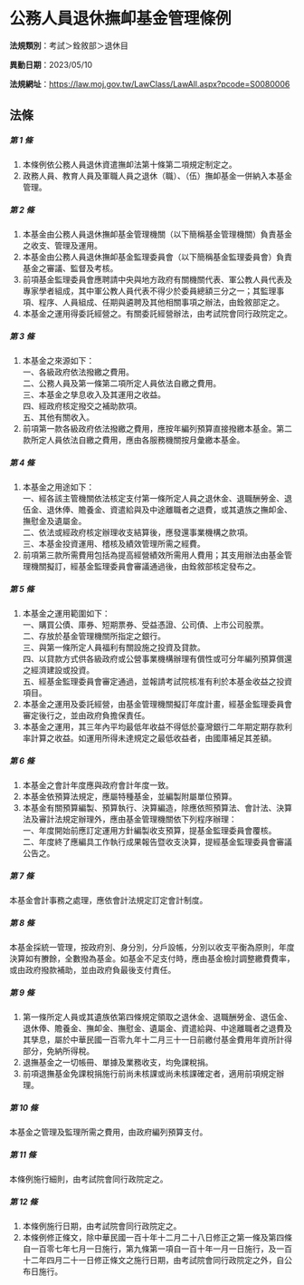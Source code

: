 # 公務人員退休撫卹基金管理條例

**法規類別**：考試＞銓敘部＞退休目

**異動日期**：2023/05/10  

**法規網址**：https://law.moj.gov.tw/LawClass/LawAll.aspx?pcode=S0080006





## 法條
##### 第 1 條
1. 本條例依公務人員退休資遣撫卹法第十條第二項規定制定之。
1. 政務人員、教育人員及軍職人員之退休（職）、（伍）撫卹基金一併納入本基金管理。

##### 第 2 條
1. 本基金由公務人員退休撫卹基金管理機關（以下簡稱基金管理機關）負責基金之收支、管理及運用。
1. 本基金由公務人員退休撫卹基金監理委員會（以下簡稱基金監理委員會）負責基金之審議、監督及考核。
1. 前項基金監理委員會應聘請中央與地方政府有關機關代表、軍公教人員代表及專家學者組成，其中軍公教人員代表不得少於委員總額三分之一；其監理事項、程序、人員組成、任期與遴聘及其他相關事項之辦法，由銓敘部定之。
1. 本基金之運用得委託經營之。有關委託經營辦法，由考試院會同行政院定之。

##### 第 3 條
1. 本基金之來源如下：  
一、各級政府依法撥繳之費用。  
二、公務人員及第一條第二項所定人員依法自繳之費用。  
三、本基金之孳息收入及其運用之收益。  
四、經政府核定撥交之補助款項。  
五、其他有關收入。
1. 前項第一款各級政府依法撥繳之費用，應按年編列預算直接撥繳本基金。第二款所定人員依法自繳之費用，應由各服務機關按月彙繳本基金。

##### 第 4 條
1. 本基金之用途如下：  
一、經各該主管機關依法核定支付第一條所定人員之退休金、退職酬勞金、退伍金、退休俸、贍養金、資遣給與及中途離職者之退費，或其遺族之撫卹金、撫慰金及遺屬金。  
二、依法或經政府核定辦理收支結算後，應發還事業機構之款項。  
三、本基金投資運用、稽核及績效管理所需之經費。
1. 前項第三款所需費用包括為提高經營績效所需用人費用；其支用辦法由基金管理機關擬訂，經基金監理委員會審議通過後，由銓敘部核定發布之。

##### 第 5 條
1. 本基金之運用範圍如下：  
一、購買公債、庫券、短期票券、受益憑證、公司債、上市公司股票。  
二、存放於基金管理機關所指定之銀行。  
三、與第一條所定人員福利有關設施之投資及貸款。  
四、以貸款方式供各級政府或公營事業機構辦理有償性或可分年編列預算償還之經濟建設或投資。  
五、經基金監理委員會審定通過，並報請考試院核准有利於本基金收益之投資項目。
1. 本基金之運用及委託經營，由基金管理機關擬訂年度計畫，經基金監理委員會審定後行之，並由政府負擔保責任。
1. 本基金之運用，其三年內平均最低年收益不得低於臺灣銀行二年期定期存款利率計算之收益。如運用所得未達規定之最低收益者，由國庫補足其差額。

##### 第 6 條
1. 本基金之會計年度應與政府會計年度一致。
1. 本基金依預算法規定，應屬特種基金，並編製附屬單位預算。
1. 本基金有關預算編製、預算執行、決算編造，除應依照預算法、會計法、決算法及審計法規定辦理外，應由基金管理機關依下列程序辦理：  
一、年度開始前應訂定運用方針編製收支預算，提基金監理委員會覆核。  
二、年度終了應編具工作執行成果報告暨收支決算，提經基金監理委員會審議公告之。

##### 第 7 條
本基金會計事務之處理，應依會計法規定訂定會計制度。

##### 第 8 條
本基金採統一管理，按政府別、身分別，分戶設帳，分別以收支平衡為原則，年度決算如有賸餘，全數撥為基金。如基金不足支付時，應由基金檢討調整繳費費率，或由政府撥款補助，並由政府負最後支付責任。

##### 第 9 條
1. 第一條所定人員或其遺族依第四條規定領取之退休金、退職酬勞金、退伍金、退休俸、贍養金、撫卹金、撫慰金、遺屬金、資遣給與、中途離職者之退費及其孳息，屬於中華民國一百零九年十二月三十一日前繳付基金費用年資所計得部分，免納所得稅。
1. 退撫基金之一切帳冊、單據及業務收支，均免課稅捐。
1. 前項退撫基金免課稅捐施行前尚未核課或尚未核課確定者，適用前項規定辦理。

##### 第 10 條
本基金之管理及監理所需之費用，由政府編列預算支付。

##### 第 11 條
本條例施行細則，由考試院會同行政院定之。

##### 第 12 條
1. 本條例施行日期，由考試院會同行政院定之。
1. 本條例修正條文，除中華民國一百十年十二月二十八日修正之第一條及第四條自一百零七年七月一日施行，第九條第一項自一百十年一月一日施行，及一百十二年四月二十一日修正條文之施行日期，由考試院會同行政院定之外，自公布日施行。


